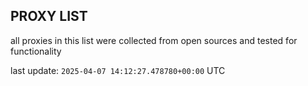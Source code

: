 ## PROXY LIST

all proxies in this list were collected from open sources and tested for functionality

last update: `2025-04-07 14:12:27.478780+00:00` UTC
